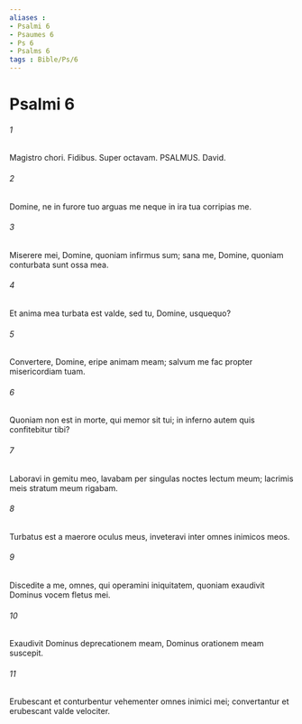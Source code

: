 ```yaml
---
aliases : 
- Psalmi 6
- Psaumes 6
- Ps 6
- Psalms 6
tags : Bible/Ps/6
---
```


# Psalmi 6

###### 1
Magistro chori. Fidibus. Super octavam. PSALMUS. David.
###### 2
Domine, ne in furore tuo arguas me neque in ira tua corripias me.
###### 3
Miserere mei, Domine, quoniam infirmus sum; sana me, Domine, quoniam conturbata sunt ossa mea.
###### 4
Et anima mea turbata est valde, sed tu, Domine, usquequo?
###### 5
Convertere, Domine, eripe animam meam; salvum me fac propter misericordiam tuam.
###### 6
Quoniam non est in morte, qui memor sit tui; in inferno autem quis confitebitur tibi?
###### 7
Laboravi in gemitu meo, lavabam per singulas noctes lectum meum; lacrimis meis stratum meum rigabam.
###### 8
Turbatus est a maerore oculus meus, inveteravi inter omnes inimicos meos.
###### 9
Discedite a me, omnes, qui operamini iniquitatem, quoniam exaudivit Dominus vocem fletus mei.
###### 10
Exaudivit Dominus deprecationem meam, Dominus orationem meam suscepit.
###### 11
Erubescant et conturbentur vehementer omnes inimici mei; convertantur et erubescant valde velociter.
